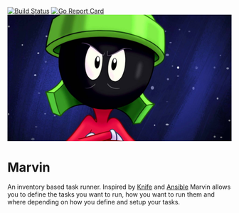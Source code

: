 [![Build Status](https://travis-ci.org/kcmerrill/marvin.svg?branch=master)](https://travis-ci.org/kcmerrill/marvin) [![Go Report Card](https://goreportcard.com/badge/github.com/kcmerrill/marvin)](https://goreportcard.com/report/github.com/kcmerrill/marvin)
![marvin](assets/marvin.jpg "marvin")

# Marvin

An inventory based task runner. Inspired by [Knife](https://docs.chef.io/knife.html) and [Ansible](https://www.ansible.com/) Marvin allows you to define the tasks you want to run, how you want to run them and where depending on how you define and setup your tasks. 